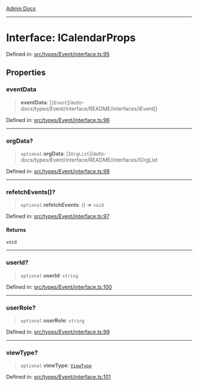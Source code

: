 [Admin Docs](/)

***

# Interface: ICalendarProps

Defined in: [src/types/Event/interface.ts:95](https://github.com/PalisadoesFoundation/talawa-admin/blob/main/src/types/Event/interface.ts#L95)

## Properties

### eventData

> **eventData**: [`IEvent`]/auto-docs/types/Event/interface/README/interfaces/IEvent[]

Defined in: [src/types/Event/interface.ts:96](https://github.com/PalisadoesFoundation/talawa-admin/blob/main/src/types/Event/interface.ts#L96)

***

### orgData?

> `optional` **orgData**: [`IOrgList`]/auto-docs/types/Event/interface/README/interfaces/IOrgList

Defined in: [src/types/Event/interface.ts:98](https://github.com/PalisadoesFoundation/talawa-admin/blob/main/src/types/Event/interface.ts#L98)

***

### refetchEvents()?

> `optional` **refetchEvents**: () => `void`

Defined in: [src/types/Event/interface.ts:97](https://github.com/PalisadoesFoundation/talawa-admin/blob/main/src/types/Event/interface.ts#L97)

#### Returns

`void`

***

### userId?

> `optional` **userId**: `string`

Defined in: [src/types/Event/interface.ts:100](https://github.com/PalisadoesFoundation/talawa-admin/blob/main/src/types/Event/interface.ts#L100)

***

### userRole?

> `optional` **userRole**: `string`

Defined in: [src/types/Event/interface.ts:99](https://github.com/PalisadoesFoundation/talawa-admin/blob/main/src/types/Event/interface.ts#L99)

***

### viewType?

> `optional` **viewType**: [`ViewType`](screens/OrganizationEvents/OrganizationEvents/README/enumerations/ViewType.md)

Defined in: [src/types/Event/interface.ts:101](https://github.com/PalisadoesFoundation/talawa-admin/blob/main/src/types/Event/interface.ts#L101)

